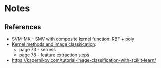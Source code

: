 Notes
===

## References
* [SVM-MK](https://link.springer.com/content/pdf/10.1007%2F978-3-642-32891-6_11.pdf) - SMV with composite kernel function: RBF + poly
* [Kernel methods and image classification](https://profs.info.uaic.ro/~dcristea/cursuri/IA/2018-2019/hab_thesis.pdf):
    - page 73 - kernels
    - page 78 - feature extraction steps
* https://kapernikov.com/tutorial-image-classification-with-scikit-learn/
